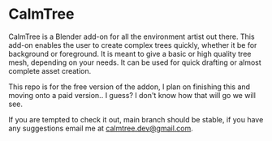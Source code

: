 # CalmTree

CalmTree is a Blender add-on for all the environment artist out there. This add-on enables the user to create complex trees quickly, whether it be for background or foreground. It is meant to give a basic or high quality tree mesh, depending on your needs. It can be used for quick drafting or almost complete asset creation.

This repo is for the free version of the addon, I plan on finishing this and moving onto a paid version.. I guess? I don't know how that will go we will see.

If you are tempted to check it out, main branch should be stable, if you have any suggestions email me at calmtree.dev@gmail.com.
